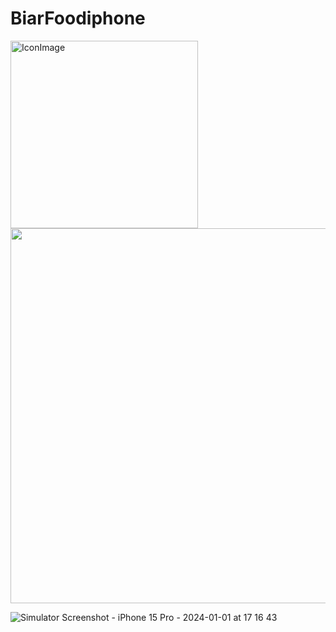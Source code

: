# BiarFoodiphone
<img width="300" alt="IconImage" src="https://github.com/Emami-114/BiarFoodiphone/assets/114245656/707bf4b1-ffd7-4a43-9870-2f2f84be6434">
<img width="600" src="![Simulator Screenshot - iPhone 15 Pro - 2024-01-01 at 17 16 43](https://github.com/Emami-114/BiarFoodiphone/assets/114245656/5a858c65-08d2-48c3-bdac-9a97ab60d91d)">

![Simulator Screenshot - iPhone 15 Pro - 2024-01-01 at 17 16 43](https://github.com/Emami-114/BiarFoodiphone/assets/114245656/5a858c65-08d2-48c3-bdac-9a97ab60d91d)
